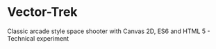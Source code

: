 # Vector-Trek
Classic arcade style space shooter with Canvas 2D, ES6 and HTML 5 - Technical experiment
